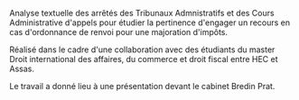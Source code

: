 Analyse textuelle des arrêtés des Tribunaux Admnistratifs et des Cours Administrative d'appels pour étudier la pertinence d'engager un recours en cas d'ordonnance de renvoi pour une majoration d'impôts.

Réalisé dans le cadre d'une collaboration avec des étudiants du master Droit international des affaires, du commerce et droit fiscal entre HEC et Assas.

Le travail a donné lieu à une présentation devant le cabinet Bredin Prat.

